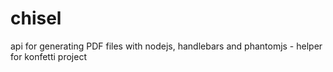 # chisel
api for generating PDF files with nodejs, handlebars and phantomjs - helper for konfetti project
